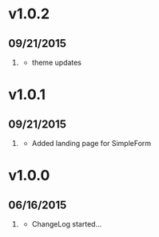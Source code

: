 # v1.0.2
## 09/21/2015

1. [](#new)
    * theme updates

# v1.0.1
## 09/21/2015

1. [](#new)
    * Added landing page for SimpleForm

# v1.0.0
## 06/16/2015

1. [](#new)
    * ChangeLog started...
